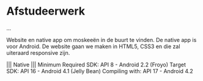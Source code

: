 ﻿Afstudeerwerk
=============
...

Website en native app om moskeeën in de buurt te vinden. De native app is voor Android.
De website gaan we maken in HTML5, CSS3 en die zal uiteraard responsive zijn.

||| Native |||
Minimum Required SDK: 	API 8 - Android 2.2 (Froyo)
Target SDK:				API 16 - Android 4.1 (Jelly Bean)
Compiling with:			API 17 - Android 4.2